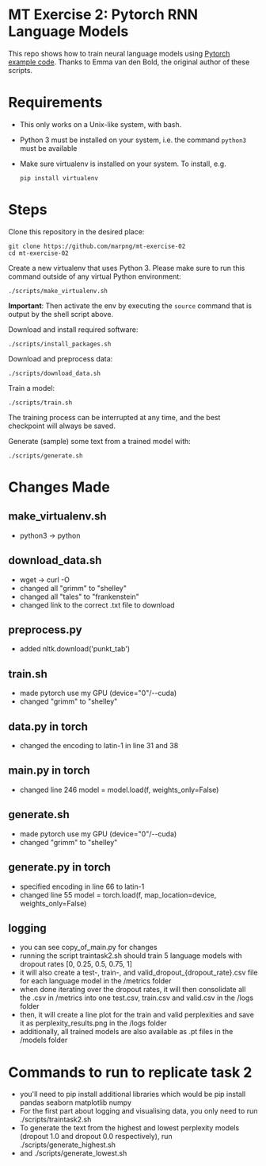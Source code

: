 # MT Exercise 2: Pytorch RNN Language Models

This repo shows how to train neural language models using [Pytorch example code](https://github.com/pytorch/examples/tree/master/word_language_model). Thanks to Emma van den Bold, the original author of these scripts. 

# Requirements

- This only works on a Unix-like system, with bash.
- Python 3 must be installed on your system, i.e. the command `python3` must be available
- Make sure virtualenv is installed on your system. To install, e.g.

    `pip install virtualenv`

# Steps

Clone this repository in the desired place:

    git clone https://github.com/marpng/mt-exercise-02
    cd mt-exercise-02

Create a new virtualenv that uses Python 3. Please make sure to run this command outside of any virtual Python environment:

    ./scripts/make_virtualenv.sh

**Important**: Then activate the env by executing the `source` command that is output by the shell script above.

Download and install required software:

    ./scripts/install_packages.sh

Download and preprocess data:

    ./scripts/download_data.sh

Train a model:

    ./scripts/train.sh

The training process can be interrupted at any time, and the best checkpoint will always be saved.

Generate (sample) some text from a trained model with:

    ./scripts/generate.sh



# Changes Made

## make_virtualenv.sh
- python3 -> python

## download_data.sh
- wget -> curl -O
- changed all "grimm" to "shelley"
- changed all "tales" to "frankenstein"
- changed link to the correct .txt file to download

## preprocess.py
- added nltk.download('punkt_tab')

## train.sh
- made pytorch use my GPU (device="0"/--cuda)
- changed "grimm" to "shelley"

## data.py in torch
- changed the encoding to latin-1 in line 31 and 38

## main.py in torch
- changed line 246 model = model.load(f, weights_only=False)

## generate.sh
- made pytorch use my GPU (device="0"/--cuda)
- changed "grimm" to "shelley"

## generate.py in torch
- specified encoding in line 66 to latin-1
- changed line 55 model = torch.load(f, map_location=device, weights_only=False)

## logging
- you can see copy_of_main.py for changes
- running the script traintask2.sh should train 5 language models with dropout rates [0, 0.25, 0.5, 0.75, 1]
- it will also create a test-, train-, and valid_dropout_{dropout_rate}.csv file for each language model in the /metrics folder
- when done iterating over the dropout rates, it will then consolidate all the .csv in /metrics into one test.csv, train.csv and valid.csv in the /logs folder
- then, it will create a line plot for the train and valid perplexities and save it as perplexity_results.png in the /logs folder
- additionally, all trained models are also available as .pt files in the /models folder

# Commands to run to replicate task 2
- you'll need to pip install additional libraries which would be
    pip install pandas seaborn matplotlib numpy
- For the first part about logging and visualising data, you only need to run
    ./scripts/traintask2.sh
- To generate the text from the highest and lowest perplexity models (dropout 1.0 and dropout 0.0 respectively), run
    ./scripts/generate_highest.sh
- and
    ./scripts/generate_lowest.sh